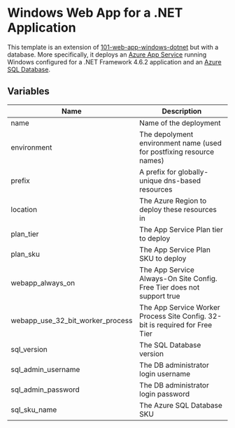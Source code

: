 # Windows Web App for a .NET Application


This template is an extension of [101-web-app-windows-dotnet](../101-web-app-windows-dotnet) but with a database. More specifically, it deploys an [Azure App Service](https://www.terraform.io/docs/providers/azurerm/r/app_service.html) running Windows configured for a .NET Framework 4.6.2 application and an [Azure SQL Database](https://www.terraform.io/docs/providers/azurerm/r/mssql_database.html).

## Variables

| Name | Description |
|-|-|
| name | Name of the deployment |
| environment | The depolyment environment name (used for postfixing resource names) |
| prefix | A prefix for globally-unique dns-based resources |
| location | The Azure Region to deploy these resources in |
| plan_tier | The App Service Plan tier to deploy |
| plan_sku | The App Service Plan SKU to deploy |
| webapp_always_on | The App Service Always-On Site Config. Free Tier does not support true |
| webapp_use_32_bit_worker_process | The App Service Worker Process Site Config. 32-bit is required for Free Tier |
| sql_version | The SQL Database version |
| sql_admin_username | The DB administrator login username |
| sql_admin_password | The DB administrator login password |
| sql_sku_name | The Azure SQL Database SKU |